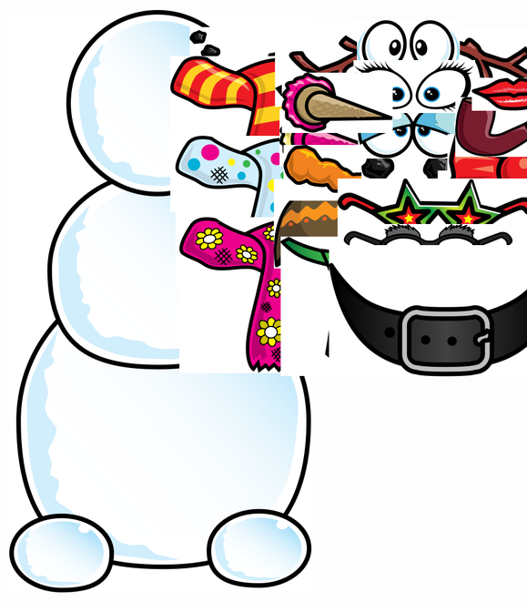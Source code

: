 
  <img draggable="true" id="snowman" src="images/body.svg" alt="snowman" style="position: absolute; left: 50px; top: 120px; z-index: 5;">
  <img draggable="true" id="mouth03" src="images/mouth03.svg" alt="mouth03" style="position: absolute; left: 367px; top: 150px; z-index: 5;">
  <img draggable="true" id="neck01" src="images/neck05.svg" alt="neck01" style="position: absolute; left: 333px; top: 201px; z-index: 5;">
  <img draggable="true" id="neck02" src="images/neck02.svg" alt="neck02" style="position: absolute; left: 342px; top: 341px; z-index: 5;">
  <img draggable="true" id="neck03" src="images/neck03.svg" alt="neck03" style="position: absolute; left: 349px; top: 484px; z-index: 5;">
  <img draggable="true" id="head03" src="images/head03.svg" alt="head03" style="position: absolute; left: 515px; top: 417px; z-index: 5;">
  <img draggable="true" id="nose03" src="images/nose03.svg" alt="nose03" style="position: absolute; left: 525px; top: 294px; z-index: 5;">
  <img draggable="true" id="hand_left01" src="images/hand_left01.svg" alt="hand_left01" style="position: absolute; left: 517px; top: 141px; z-index: 5;">
  <img draggable="true" id="hand_right01" src="images/hand_right01.svg" alt="hand_right01" style="position: absolute; left: 772px; top: 150px; z-index: 5;">
  <img draggable="true" id="eyes03" src="images/eyes03.svg" alt="eyes03" style="position: absolute; left: 661px; top: 138px; z-index: 5;">
  <img draggable="true" id="nose01" src="images/nose01.svg" alt="nose01" style="position: absolute; left: 532px; top: 357px; z-index: 5;">
  <img draggable="true" id="head06" src="images/head06.svg" alt="head06" style="position: absolute; left: 965px; top: 112px; z-index: 5;">
  <img draggable="true" id="head05" src="images/head05.svg" alt="head05" style="position: absolute; left: 963px; top: 254px; z-index: 5;">
  <img draggable="true" id="neck04" src="images/neck04.svg" alt="neck04" style="position: absolute; left: 527px; top: 518px; z-index: 5;">
  <img draggable="true" id="eyes01" src="images/eyes01.svg" alt="eyes01" style="position: absolute; left: 669px; top: 368px; z-index: 5;">
  <img draggable="true" id="eyes02" src="images/eyes02.svg" alt="eyes02" style="position: absolute; left: 663px; top: 286px; z-index: 5;">
  <img draggable="true" id="eyes04" src="images/eyes04.svg" alt="eyes04" style="position: absolute; left: 655px; top: 208px; z-index: 5;">
  <img draggable="true" id="head01" src="images/head01.svg" alt="head01" style="position: absolute; left: 803px; top: 402px; z-index: 5;">
  <img draggable="true" id="head02" src="images/head02.svg" alt="head02" style="position: absolute; left: 965px; top: 399px; z-index: 5;">
  <img draggable="true" id="head04" src="images/head04.svg" alt="head04" style="position: absolute; left: 988px; top: 550px; z-index: 5;">
  <img draggable="true" id="hand_right02" src="images/hand_right02.svg" alt="hand_right02" style="position: absolute; left: 871px; top: 523px; z-index: 5;">
  <img draggable="true" id="neck05" src="images/neck01.svg" alt="neck05" style="position: absolute; left: 820px; top: 338px; z-index: 5;">
  <img draggable="true" id="mouth01" src="images/mouth01.svg" alt="mouth01" style="position: absolute; left: 834px; top: 273px; z-index: 5;">
  <img draggable="true" id="mouth02" src="images/mouth02.svg" alt="mouth02" style="position: absolute; left: 863px; top: 239px; z-index: 5;">
  <img draggable="true" id="hand_left02" src="images/hand_left02.svg" alt="hand_left02" style="position: absolute; left: 818px; top: 574px; z-index: 5;">
  <img draggable="true" id="eyes06" src="images/eyes06.svg" alt="eyes06" style="position: absolute; left: 627px; top: 416px; z-index: 5;">
  <img draggable="true" id="eyes05" src="images/eyes05.svg" alt="eyes05" style="position: absolute; left: 638px; top: 496px; z-index: 5;">
  <img draggable="true" id="belt" src="images/belt.svg" alt="belt" style="position: absolute; left: 612px; top: 533px; z-index: 5;">
  <img draggable="true" id="nose02" src="images/nose02.svg" alt="nose02" style="position: absolute; left: 529px; top: 230px; z-index: 5;">